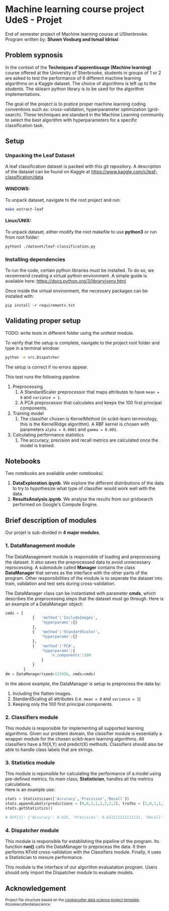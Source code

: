 Machine learning course project UdeS - Projet
==============================

End of semester project of Machine learning course at USherbrooke.  
Program written by: **Shawn Vosburg and Ismail Idrissi**

Problem sypnosis
----------------
In the context of the **Techniques d'apprentissage (Machine learning)** course offered at the University of Sherbrooke,
students in groups of 1 or 2 are asked to test the performance of 6 different machine learning algorithms on 
a Kaggle dataset. The choice of algorithms is left up to the students. The sklearn python library is to be used for the algorithm implementations.  

The goal of the project is to pratice proper machine learning coding conventions such as: cross-validation,
hyperparameter optimization (grid-search). These techniques are standard in the Machine Learning community to
select the best algorithm with hyperparameters for a specific classification task.

Setup
---------------------------

### Unpacking the Leaf Dataset  

A leaf classification dataset is packed with this git repository.
A description of the dataset can be found on Kaggle at https://www.kaggle.com/c/leaf-classification/data    


#### WINDOWS:
To unpack dataset, navigate to the root project and run:

```bash
make extract-leaf
```

#### Linux/UNIX:
To unpack dataset, either modify the root makefile to use **python3** or run from root folder:
```bash
python3 ./dataset/leaf-classification.py
```

### Installing dependencies 

To run the code, certain python libraries must be installed. To do so, we recommend creating a virtual
python environment. A simple guide is available here: https://docs.python.org/3/library/venv.html

Once inside the virtual environment, the necessary packages can be installed with:
```
pip install -r requirements.txt
```

Validating proper setup
-----------------------
TODO: write tests in different folder using the unittest module.

To verify that the setup is complete, navigate to the project root folder and type in a terminal window:
```bash
python -m src.Dispatcher
```
The setup is correct if no errors appear. 

This test runs the following pipeline:
1. Preprocessing 
    1. A StandardScaler preprocessor that maps attributes to have ```mean = 0``` and ```variance = 1```.
    2. A PCA preprocessor that calculates and keeps the 100 first principal components.
2. Training model
    1. The classifier chosen is KernelMethod (in scikit-learn terminology, this is the KernelRidge algorithm). A RBF kernel is chosen with parameters ```alpha = 0.0001```
    and ```gamma = 0.001```.
3. Calculating performance statistics
    1. The accuracy, precision and recall metrics are calculated once the model is trained.

Notebooks
----------
Two notebooks are available under notebooks/. 
1. **DataExploration.ipynb**. We explore the different distributions of the data to try to hypothesize what type of classifier would work well with the data. 
2. **ResultsAnalysis.ipynb**. We analyse the results from our gridsearch performed on Google's Compute Engine. 

Brief description of modules
----------------------------
Our projet is sub-divided in **4 major modules**.
### 1. DataManagement module

The DataManagement module is responsible of loading and preprocessing the dataset. It also saves the preprocessed data to avoid 
unnecessary reprocessing. A submodule called **Manager** contains the class **DataManager** that serves as the interface with the other parts of the program. 
Other responsibilities of the module is to seperate the dataset into train, validation and test sets during cross-validation.

The DataManager class can be instantiated with parameter **cmds**, which describes the preprocessing steps that the dataset must go through.
Here is an example of a DataManager object:
```python
cmds = [
            {   'method':'IncludeImages',
                'hyperparams':{}
            },
            {   'method':'StandardScaler',
                'hyperparams':{}
            },
            {   'method':'PCA',
                'hyperparams':{
                    'n_components':100
                }
            }
        ]
dm = DataManager(seed=123456, cmds=cmds)
```
In the above example, the DataManager is setup to preprocess the data by:
1. Including the flatten images.
2. StandardScaling all attributes (i.e. ```mean = 0``` and ```variance = 1```)
3. Keeping only the 100 first principal components.

### 2. Classifiers module

This module is responsible for implementing all supported learning algorithms. Given our problem domain, the classifier module is essentially
a wrapper module for the chosen scikit-learn learning algorithms. All classifiers have a fit(X,Y) and predict(X) methods.
Classifiers should also be able to handle class labels that are strings.

### 3. Statistics module

This module is reponsible for calculating the performance of a model using pre-defined metrics. Its main class, **Statistician**,
handles all the metrics calculations.  
Here is an example use:
```python
stats = Statistician(['Accuracy','Precision','Recall'])
stats.appendLabels(predictions = [0,0,1,1,1,2,2,2], truths = [1,0,1,1,1,1,2,0])
stats.getStatistics()

# OUT[1]: {'Accuracy': 0.625, 'Precision': 0.611111111111111, 'Recall': 0.7000000000000001}
```

### 4. Dispatcher module

This module is responsible for establishing the pipeline of the program. Its function **run()** calls
the DataManager to preprocess the data. It then performs KFold cross-validation with the Classifiers module. Finally, it uses a
Statistician to mesure performance. 

This module is the interface of our algorithm evaluatation program. Users should only import the Dispatcher module to evaluate models.

Acknowledgement
----------------
<p><small>Project file structure based on the <a target="_blank" href="https://drivendata.github.io/cookiecutter-data-science/">cookiecutter data science project template</a>. #cookiecutterdatascience</small></p>
